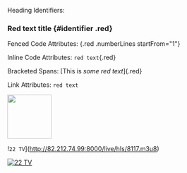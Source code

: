 Heading Identifiers:
### Red text title {#identifier .red}

Fenced Code Attributes:
{.red .numberLines startFrom="1"}

Inline Code Attributes:
`red text`{.red}

Bracketed Spans:
[This is *some red text*]{.red}

Link Attributes:
`red text`

[<img src=http://admango.cdn.mangomolo.com/analytics/uploads/71/icons/live/duabi-racing-2-live.png  height=100/>](https://dmithrvll.cdn.mangomolo.com/dubairacing/smil:dubairacing.smil/playlist.m3u8)


!`22 TV`](http://82.212.74.99:8000/live/hls/8117.m3u8)

[![`22 TV`](https://github.com/280b9f9b/IPTV/blob/main/Tv-Logo/logo12.jpg?raw=true)](http://82.212.74.99:8000/live/hls/8117.m3u8)
